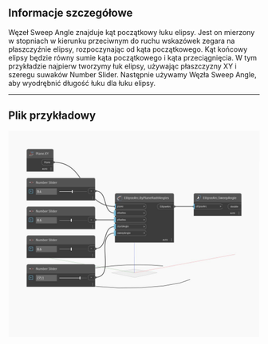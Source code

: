 ## Informacje szczegółowe
Węzeł Sweep Angle znajduje kąt początkowy łuku elipsy. Jest on mierzony w stopniach w kierunku przeciwnym do ruchu wskazówek zegara na płaszczyźnie elipsy, rozpoczynając od kąta początkowego. Kąt końcowy elipsy będzie równy sumie kąta początkowego i kąta przeciągnięcia. W tym przykładzie najpierw tworzymy łuk elipsy, używając płaszczyzny XY i szeregu suwaków Number Slider. Następnie używamy Węzła Sweep Angle, aby wyodrębnić długość łuku dla łuku elipsy.
___
## Plik przykładowy

![SweepAngle](./Autodesk.DesignScript.Geometry.EllipseArc.SweepAngle_img.jpg)

